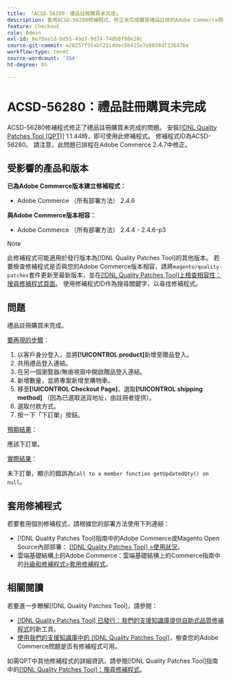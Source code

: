 ```yaml
---
title: 「ACSD-56280：禮品註冊購買未完成」
description: 套用ACSD-56280修補程式，修正未完成購買禮品註冊的Adobe Commerce問題
feature: Checkout
role: Admin
exl-id: 8e78ea1d-bd55-49d7-9d74-748b8f90e28c
source-git-commit: a28257f55abf21cddec9b415e7e8858df33647be
workflow-type: tm+mt
source-wordcount: '354'
ht-degree: 0%

---
```


# ACSD-56280：禮品註冊購買未完成

ACSD-56280修補程式修正了禮品註冊購買未完成的問題。 安裝[[!DNL Quality Patches Tool (QPT)]](/help/announcements/adobe-commerce-announcements/magento-quality-patches-released-new-tool-to-self-serve-quality-patches.md) 1.1.44時，即可使用此修補程式。 修補程式ID為ACSD-56280。 請注意，此問題已排程在Adobe Commerce 2.4.7中修正。

## 受影響的產品和版本

**已為Adobe Commerce版本建立修補程式：**

* Adobe Commerce （所有部署方法） 2.4.6

**與Adobe Commerce版本相容：**

* Adobe Commerce （所有部署方法） 2.4.4 - 2.4.6-p3

>[!NOTE]
>
>此修補程式可能適用於發行版本為[!DNL Quality Patches Tool]的其他版本。 若要檢查修補程式是否與您的Adobe Commerce版本相容，請將`magento/quality-patches`套件更新至最新版本，並在[[!DNL Quality Patches Tool]上檢查相容性：搜尋修補程式頁面](https://experienceleague.adobe.com/tools/commerce-quality-patches/index.html)。 使用修補程式ID作為搜尋關鍵字，以尋找修補程式。

## 問題

禮品註冊購買未完成。

<u>要再現的步驟</u>：

1. 以客戶身分登入，並將&#x200B;**[!UICONTROL product]**&#x200B;新增至贈品登入。
1. 共用禮品登入連結。
1. 在另一個瀏覽器/無痕視窗中開啟贈品登入連結。
1. 新增數量，並將專案新增至購物車。
1. 移至&#x200B;**[!UICONTROL Checkout Page]**，選取&#x200B;**[!UICONTROL shipping method]** （因為已選取送貨地址，由註冊者提供）。
1. 選取付款方式。
1. 按一下「下訂單」按鈕。

<u>預期結果</u>：

應該下訂單。

<u>實際結果</u>：

未下訂單，顯示的錯誤為`Call to a member function getUpdatedQty() on null`。

## 套用修補程式

若要套用個別修補程式，請根據您的部署方法使用下列連結：

* [!DNL Quality Patches Tool]指南中的Adobe Commerce或Magento Open Source內部部署： [[!DNL Quality Patches Tool] >使用狀況](https://experienceleague.adobe.com/docs/commerce-operations/tools/quality-patches-tool/usage.html)。
* 雲端基礎結構上的Adobe Commerce：雲端基礎結構上的Commerce指南中的[升級和修補程式>套用修補程式](https://experienceleague.adobe.com/docs/commerce-cloud-service/user-guide/develop/upgrade/apply-patches.html)。

## 相關閱讀

若要進一步瞭解[!DNL Quality Patches Tool]，請參閱：

* [[!DNL Quality Patches Tool] 已發行：我們的支援知識庫提供自助式品質修補程式](/help/announcements/adobe-commerce-announcements/magento-quality-patches-released-new-tool-to-self-serve-quality-patches.md)的新工具。
* [使用我們的支援知識庫中的 [!DNL Quality Patches Tool]](/help/support-tools/patches-available-in-qpt-tool/check-patch-for-magento-issue-with-magento-quality-patches.md)，檢查您的Adobe Commerce問題是否有修補程式可用。

如需QPT中其他修補程式的詳細資訊，請參閱[!DNL Quality Patches Tool]指南中的[[!DNL Quality Patches Tool]：搜尋修補程式](https://experienceleague.adobe.com/tools/commerce-quality-patches/index.html)。
